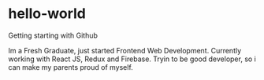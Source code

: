 # hello-world
Getting starting with Github

Im a Fresh Graduate, just started Frontend Web Development. Currently working with React JS, Redux and Firebase. Tryin to be good developer, so i can make my parents proud of myself.
